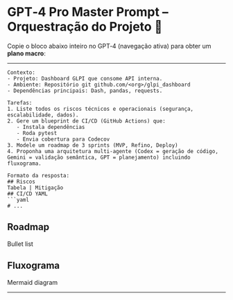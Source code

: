 # GPT‑4 Pro Master Prompt – Orquestração do Projeto 🧠

Copie o bloco abaixo inteiro no GPT‑4 (navegação ativa) para obter um **plano macro**:

---

```text
Contexto:
- Projeto: Dashboard GLPI que consome API interna.
- Ambiente: Repositório git github.com/<org>/glpi_dashboard
- Dependências principais: Dash, pandas, requests.

Tarefas:
1. Liste todos os riscos técnicos e operacionais (segurança, escalabilidade, dados).
2. Gere um blueprint de CI/CD (GitHub Actions) que:
   - Instala dependências
   - Roda pytest
   - Envia cobertura para Codecov
3. Modele um roadmap de 3 sprints (MVP, Refino, Deploy)
4. Proponha uma arquitetura multi‑agente (Codex = geração de código, Gemini = validação semântica, GPT = planejamento) incluindo fluxograma.

Formato da resposta:
## Riscos
Tabela | Mitigação
## CI/CD YAML
```yaml
# ...
```

## Roadmap

Bullet list

## Fluxograma

Mermaid diagram

---
